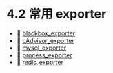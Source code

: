 # 4.2 常用 exporter

* 📄 [blackbox_exporter](siyuan://blocks/20231110105237-od063ts)
* 📄 [cAdvisor_exporter](siyuan://blocks/20231110105237-tt4oq7v)
* 📄 [mysql_exporter](siyuan://blocks/20231110105237-m1qw2br)
* 📄 [process_exporter](siyuan://blocks/20241212150756-5az6m7k)
* 📄 [redis_exporter](siyuan://blocks/20231110105237-uepl7o6)

　　‍
